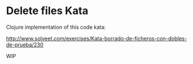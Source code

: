 # Delete files Kata
Clojure implementation of this code kata:

http://www.solveet.com/exercises/Kata-borrado-de-ficheros-con-dobles-de-prueba/230

WIP
